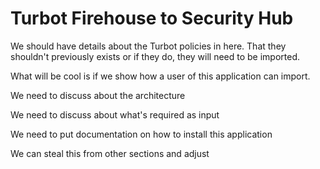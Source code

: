 # Turbot Firehouse to Security Hub

We should have details about the Turbot policies in here. That they shouldn't previously exists or if they do,
they will need to be imported.

What will be cool is if we show how a user of this application can import.

We need to discuss about the architecture

We need to discuss about what's required as input

We need to put documentation on how to install this application

We can steal this from other sections and adjust
